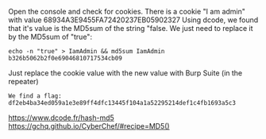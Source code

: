 Open the console and check for cookies.
There is a cookie "I am admin" with value 68934A3E9455FA72420237EB05902327
Using dcode, we found that it's value is the MD5sum of the string "false.
We just need to replace it by the MD5sum of "true":

```shell
echo -n "true" > IamAdmin && md5sum IamAdmin
b326b5062b2f0e69046810717534cb09
```

Just replace the cookie value with the new value with Burp Suite (in the repeater)

	We find a flag:
	df2eb4ba34ed059a1e3e89ff4dfc13445f104a1a52295214def1c4fb1693a5c3

https://www.dcode.fr/hash-md5
https://gchq.github.io/CyberChef/#recipe=MD5()


